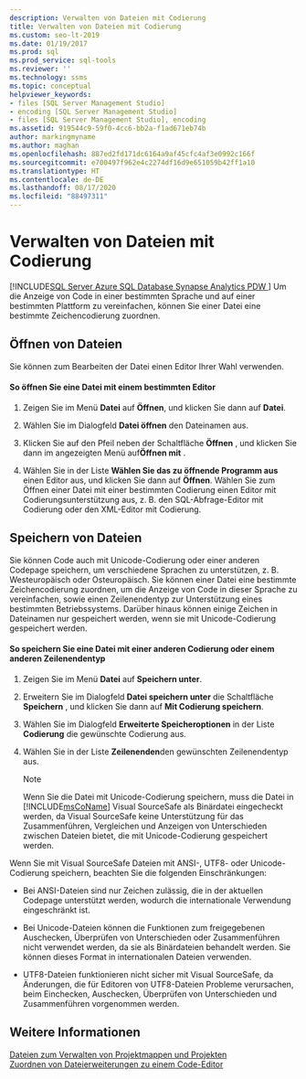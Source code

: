 ```yaml
---
description: Verwalten von Dateien mit Codierung
title: Verwalten von Dateien mit Codierung
ms.custom: seo-lt-2019
ms.date: 01/19/2017
ms.prod: sql
ms.prod_service: sql-tools
ms.reviewer: ''
ms.technology: ssms
ms.topic: conceptual
helpviewer_keywords:
- files [SQL Server Management Studio]
- encoding [SQL Server Management Studio]
- files [SQL Server Management Studio], encoding
ms.assetid: 919544c9-59f0-4cc6-bb2a-f1ad671eb74b
author: markingmyname
ms.author: maghan
ms.openlocfilehash: 887ed2fd171dc6164a9af45cfc4af3e0992c166f
ms.sourcegitcommit: e700497f962e4c2274df16d9e651059b42ff1a10
ms.translationtype: HT
ms.contentlocale: de-DE
ms.lasthandoff: 08/17/2020
ms.locfileid: "88497311"
---
```

# <a name="manage-files-with-encoding"></a>Verwalten von Dateien mit Codierung
[!INCLUDE[SQL Server Azure SQL Database Synapse Analytics PDW ](../../includes/applies-to-version/sql-asdb-asdbmi-asa-pdw.md)]
Um die Anzeige von Code in einer bestimmten Sprache und auf einer bestimmten Plattform zu vereinfachen, können Sie einer Datei eine bestimmte Zeichencodierung zuordnen.  
  
## <a name="opening-files"></a>Öffnen von Dateien  
Sie können zum Bearbeiten der Datei einen Editor Ihrer Wahl verwenden.  
  
#### <a name="to-open-a-file-with-a-specific-editor"></a>So öffnen Sie eine Datei mit einem bestimmten Editor  
  
1.  Zeigen Sie im Menü **Datei** auf **Öffnen**, und klicken Sie dann auf **Datei**.  
  
2.  Wählen Sie im Dialogfeld **Datei öffnen** den Dateinamen aus.  
  
3.  Klicken Sie auf den Pfeil neben der Schaltfläche **Öffnen** , und klicken Sie dann im angezeigten Menü auf**Öffnen mit** .  
  
4.  Wählen Sie in der Liste **Wählen Sie das zu öffnende Programm aus** einen Editor aus, und klicken Sie dann auf **Öffnen**. Wählen Sie zum Öffnen einer Datei mit einer bestimmten Codierung einen Editor mit Codierungsunterstützung aus, z. B. den SQL-Abfrage-Editor mit Codierung oder den XML-Editor mit Codierung.  
  
## <a name="saving-files"></a>Speichern von Dateien  
Sie können Code auch mit Unicode-Codierung oder einer anderen Codepage speichern, um verschiedene Sprachen zu unterstützen, z. B. Westeuropäisch oder Osteuropäisch. Sie können einer Datei eine bestimmte Zeichencodierung zuordnen, um die Anzeige von Code in dieser Sprache zu vereinfachen, sowie einen Zeilenendentyp zur Unterstützung eines bestimmten Betriebssystems. Darüber hinaus können einige Zeichen in Dateinamen nur gespeichert werden, wenn sie mit Unicode-Codierung gespeichert werden.  
  
#### <a name="to-save-a-file-with-a-different-encoding-or-line-ending-type"></a>So speichern Sie eine Datei mit einer anderen Codierung oder einem anderen Zeilenendentyp  
  
1.  Zeigen Sie im Menü **Datei** auf **Speichern <filename> unter**.  
  
2.  Erweitern Sie im Dialogfeld **Datei speichern unter** die Schaltfläche **Speichern** , und klicken Sie dann auf **Mit Codierung speichern**.  
  
3.  Wählen Sie im Dialogfeld **Erweiterte Speicheroptionen** in der Liste **Codierung** die gewünschte Codierung aus.  
  
4.  Wählen Sie in der Liste **Zeilenenden**den gewünschten Zeilenendentyp aus.  
  
    > [!NOTE]  
    > Wenn Sie die Datei mit Unicode-Codierung speichern, muss die Datei in [!INCLUDE[msCoName](../../includes/msconame_md.md)] Visual SourceSafe als Binärdatei eingecheckt werden, da Visual SourceSafe keine Unterstützung für das Zusammenführen, Vergleichen und Anzeigen von Unterschieden zwischen Dateien bietet, die mit Unicode-Codierung gespeichert werden.  
  
Wenn Sie mit Visual SourceSafe Dateien mit ANSI-, UTF8- oder Unicode-Codierung speichern, beachten Sie die folgenden Einschränkungen:  
  
-   Bei ANSI-Dateien sind nur Zeichen zulässig, die in der aktuellen Codepage unterstützt werden, wodurch die internationale Verwendung eingeschränkt ist.  
  
-   Bei Unicode-Dateien können die Funktionen zum freigegebenen Auschecken, Überprüfen von Unterschieden oder Zusammenführen nicht verwendet werden, da sie als Binärdateien behandelt werden. Sie können dieses Format in internationalen Dateien verwenden.  
  
-   UTF8-Dateien funktionieren nicht sicher mit Visual SourceSafe, da Änderungen, die für Editoren von UTF8-Dateien Probleme verursachen, beim Einchecken, Auschecken, Überprüfen von Unterschieden und Zusammenführen vorgenommen werden.  
  
## <a name="see-also"></a>Weitere Informationen  
[Dateien zum Verwalten von Projektmappen und Projekten](../../ssms/solution/files-that-manage-solutions-and-projects.md)  
[Zuordnen von Dateierweiterungen zu einem Code-Editor](../../relational-databases/scripting/associate-file-extensions-to-a-code-editor.md)  
  
